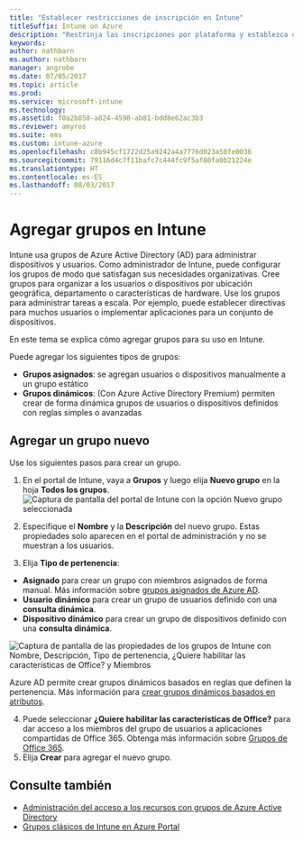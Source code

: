 ```yaml
---
title: "Establecer restricciones de inscripción en Intune"
titleSuffix: Intune on Azure
description: "Restrinja las inscripciones por plataforma y establezca un límite de inscripciones de dispositivos en Intune. \""
keywords: 
author: nathbarn
ms.author: nathbarn
manager: angrobe
ms.date: 07/05/2017
ms.topic: article
ms.prod: 
ms.service: microsoft-intune
ms.technology: 
ms.assetid: f0a2b858-a824-4598-ab81-bdd8e62ac3b3
ms.reviewer: amyros
ms.suite: ems
ms.custom: intune-azure
ms.openlocfilehash: c8b945cf1722d25a9242a4a7776d023a58fe0036
ms.sourcegitcommit: 79116d4c7f11bafc7c444fc9f5af80fa0b21224e
ms.translationtype: HT
ms.contentlocale: es-ES
ms.lasthandoff: 08/03/2017
---
```

# <a name="add-groups-in-intune"></a>Agregar grupos en Intune
Intune usa grupos de Azure Active Directory (AD) para administrar dispositivos y usuarios. Como administrador de Intune, puede configurar los grupos de modo que satisfagan sus necesidades organizativas. Cree grupos para organizar a los usuarios o dispositivos por ubicación geográfica, departamento o características de hardware. Use los grupos para administrar tareas a escala. Por ejemplo, puede establecer directivas para muchos usuarios o implementar aplicaciones para un conjunto de dispositivos.

En este tema se explica cómo agregar grupos para su uso en Intune.

Puede agregar los siguientes tipos de grupos:
- **Grupos asignados**: se agregan usuarios o dispositivos manualmente a un grupo estático
- **Grupos dinámicos**: (Con Azure Active Directory Premium) permiten crear de forma dinámica grupos de usuarios o dispositivos definidos con reglas simples o avanzadas

## <a name="add-a-new-group"></a>Agregar un grupo nuevo

Use los siguientes pasos para crear un grupo.
1. En el portal de Intune, vaya a **Grupos** y luego elija **Nuevo grupo** en la hoja **Todos los grupos**.
  ![Captura de pantalla del portal de Intune con la opción Nuevo grupo seleccionada](./media/groups-add-new.png)
2. Especifique el **Nombre** y la **Descripción** del nuevo grupo. Estas propiedades solo aparecen en el portal de administración y no se muestran a los usuarios.

3. Elija **Tipo de pertenencia**:
  - **Asignado** para crear un grupo con miembros asignados de forma manual. Más información sobre [grupos asignados de Azure AD](https://docs.microsoft.com/azure/active-directory/active-directory-groups-create-azure-portal).
  - **Usuario dinámico** para crear un grupo de usuarios definido con una **consulta dinámica**.
  - **Dispositivo dinámico** para crear un grupo de dispositivos definido con una **consulta dinámica**.

  ![Captura de pantalla de las propiedades de los grupos de Intune con Nombre, Descripción, Tipo de pertenencia, ¿Quiere habilitar las características de Office? y Miembros](./media/groups-add-properties.png)

  Azure AD permite crear grupos dinámicos basados en reglas que definen la pertenencia. Más información para [crear grupos dinámicos basados en atributos](https://docs.microsoft.com/azure/active-directory/active-directory-groups-dynamic-membership-azure-portal).

4. Puede seleccionar **¿Quiere habilitar las características de Office?** para dar acceso a los miembros del grupo de usuarios a aplicaciones compartidas de Office 365. Obtenga más información sobre [Grupos de Office 365](https://support.office.com/article/Learn-about-Office-365-groups-b565caa1-5c40-40ef-9915-60fdb2d97fa2).
5. Elija **Crear** para agregar el nuevo grupo.

## <a name="see-also"></a>Consulte también
- [Administración del acceso a los recursos con grupos de Azure Active Directory](https://docs.microsoft.com/azure/active-directory/active-directory-manage-groups)
- [Grupos clásicos de Intune en Azure Portal](groups-get-started.md)
